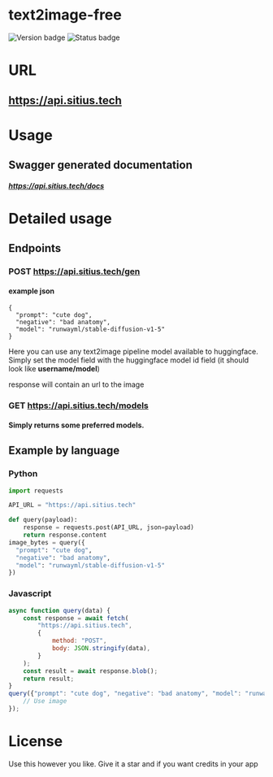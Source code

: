 # text2image-free
![Version badge](https://img.shields.io/badge/version-beta--0.1-blue)
![Status badge](https://img.shields.io/badge/status-online-green)

# URL 
## https://api.sitius.tech

# Usage
## Swagger generated documentation
##### https://api.sitius.tech/docs

# Detailed usage

## Endpoints

### POST https://api.sitius.tech/gen

#### example json

```
{
  "prompt": "cute dog",
  "negative": "bad anatomy",
  "model": "runwayml/stable-diffusion-v1-5"
}
```

Here you can use any text2image pipeline model available to huggingface.
Simply set the model field with the huggingface model id field (it should look like **username/model**)

response will contain an url to the image

### GET https://api.sitius.tech/models

#### Simply returns some preferred models.

## Example by language

### Python

```python
import requests

API_URL = "https://api.sitius.tech"

def query(payload):
	response = requests.post(API_URL, json=payload)
	return response.content
image_bytes = query({
  "prompt": "cute dog",
  "negative": "bad anatomy",
  "model": "runwayml/stable-diffusion-v1-5"
})
```

### Javascript

```js
async function query(data) {
	const response = await fetch(
		"https://api.sitius.tech",
		{
			method: "POST",
			body: JSON.stringify(data),
		}
	);
	const result = await response.blob();
	return result;
}
query({"prompt": "cute dog", "negative": "bad anatomy", "model": "runwayml/stable-diffusion-v1-5"}).then((response) => {
	// Use image
});
```

# License

Use this however you like. Give it a star and if you want credits in your app
